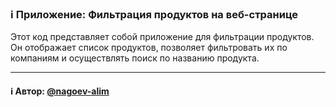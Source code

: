 ### ℹ️ Приложение: Фильтрация продуктов на веб-странице

Этот код представляет собой приложение для фильтрации продуктов.
Он отображает список продуктов, позволяет фильтровать их по компаниям
и осуществлять поиск по названию продукта.

-----
#### ℹ️ Автор: [@nagoev-alim](https://github.com/nagoev-alim)

